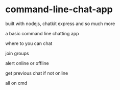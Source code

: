 # command-line-chat-app
built with nodejs, chatkit express and so much more

a basic command line chatting app

where to you can chat

join groups

alert online or offline

get previous chat if not online

all on cmd
